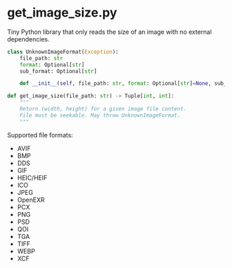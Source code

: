 get_image_size.py
=================

Tiny Python library that only reads the size of an image with no external dependencies.

```Python
class UnknownImageFormat(Exception):
    file_path: str
    format: Optional[str]
    sub_format: Optional[str]

    def __init__(self, file_path: str, format: Optional[str]=None, sub_format: Optional[str]=None) -> None:

def get_image_size(file_path: str) -> Tuple[int, int]:
    """
    Return (width, height) for a given image file content.
    File must be seekable. May throw UnknownImageFormat.
    """
```

Supported file formats:

* AVIF
* BMP
* DDS
* GIF
* HEIC/HEIF
* ICO
* JPEG
* OpenEXR
* PCX
* PNG
* PSD
* QOI
* TGA
* TIFF
* WEBP
* XCF
